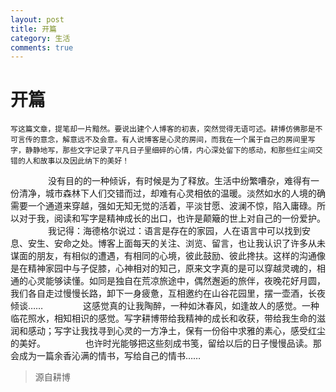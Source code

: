 ```yaml
---
layout: post
title: 开篇
category: 生活
comments: true
---
```


# 开篇

	写这篇文章，提笔却一片黯然。要说出建个人博客的初衷，突然觉得无语可述。耕博仿佛那是不可言传的意念，解意远不及会意。有人说博客是心灵的房间，而我在一个属于自己的房间里写字，静静地写，那些文字记录了平凡日子里细碎的心情，内心深处留下的感动，和那些红尘间交错的人和故事以及因此纳下的美好！
　　
　　没有目的的一种倾诉，有时候是为了释放。生活中纷繁嘈杂，难得有一份清净，城市森林下人们交错而过，却难有心灵相依的温暖。淡然如水的人境的确需要一个通道来穿越，强如无知无觉的活着，平淡甘愿、波澜不惊，陷入庸碌。所以对于我，阅读和写字是精神成长的出口，也许是颠簸的世上对自己的一份爱护。
　　
　　我记得：海德格尔说过：语言是存在的家园，人在语言中可以找到安息、安生、安命之处。博客上面每天的关注、浏览、留言，也让我认识了许多从未谋面的朋友，有相似的遭遇，有相同的心境，彼此鼓励、彼此搀扶。这样的沟通像是在精神家园中与子促膝，心神相对的知己，原来文字真的是可以穿越灵魂的，相通的心灵能够读懂。如同是独自在荒凉旅途中，偶然邂逅的旅伴，夜晚花好月圆，我们各自走过慢慢长路，卸下一身疲惫，互相邀约在山谷花园里，摆一壶酒，长夜倾谈……
　　
　　这感觉真的让我陶醉，一种如沐春风，如逢故人的感觉。一种临花照水，相知相识的感觉。写字耕博带给我精神的成长和收获，带给我生命的滋润和感动；写字让我找寻到心灵的一方净土，保有一份俗中求雅的素心，感受红尘的美好。
　　
　　也许时光能够把这些刻成书笺，留给以后的日子慢慢品读。那会成为一篇余香沁满的情书，写给自己的情书……

> 源自耕博
